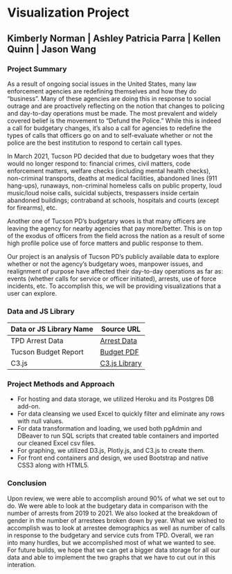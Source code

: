 # Visualization Project
## Kimberly Norman | Ashley Patricia Parra | Kellen Quinn | Jason Wang

### Project Summary
As a result of ongoing social issues in the United States, many law enforcement agencies are redefining themselves and how they do “business”. Many of these agencies are doing this in response to social outrage and are proactively reflecting on the notion that changes to policing and day-to-day operations must be made. The most prevalent and widely covered belief is the movement to “Defund the Police.” While this is indeed a call for budgetary changes, it’s also a call for agencies to redefine the types of calls that officers go on and to self-evaluate whether or not the police are the best institution to respond to certain call types. 

In March 2021, Tucson PD decided that due to budgetary woes that they would no longer respond to: financial crimes, civil matters, code enforcement matters, welfare checks (including mental health checks), non-criminal transports, deaths at medical facilities, abandoned lines (911 hang-ups), runaways, non-criminal homeless calls on public property, loud music/loud noise calls, suicidal subjects, trespassers inside certain abandoned buildings; contraband at schools, hospitals and courts (except for firearms), etc.

Another one of Tucson PD’s budgetary woes is that many officers are leaving the agency for nearby agencies that pay more/better. This is on top of the exodus of officers from the field across the nation as a result of some high profile police use of force matters and public response to them. 

Our project is an analysis of Tucson PD’s publicly available data to explore whether or not the agency’s budgetary woes, manpower issues, and realignment of purpose have affected their day-to-day operations as far as: events (whether calls for service or officer initiated), arrests, use of force incidents, etc. To accomplish this, we will be providing visualizations that a user can explore. 

### Data and JS Library
| Data or JS Library Name | Source URL    |
| --------------- | ------------- |
| TPD Arrest Data | [Arrest Data](https://opendata.tucsonaz.gov/sense/app/9921059b-aafd-4435-8098-234adb896bca/sheet/4ecaf75a-efda-415d-b346-5c1ee25fa86c/state/analysis)|
| Tucson Budget Report | [Budget PDF](https://www.tucsonaz.gov/files/budget/COT_Adopted_Budget_Fiscal_Year_2021_1_1.pdf.pdf)|
| C3.js | [C3.js Library](https://c3js.org/) |

### Project Methods and Approach
* For hosting and data storage, we utilized Heroku and its Postgres DB add-on.
* For data cleansing we used Excel to quickly filter and eliminate any rows with null values.
* For data transformation and loading, we used both pgAdmin and DBeaver to run SQL scripts that created table containers and imported our cleaned Excel csv files.
* For graphing, we utilized D3.js, Plotly.js, and C3.js to create them.
* For front end containers and design, we used Bootstrap and native CSS3 along with HTML5.

### Conclusion
Upon review, we were able to accomplish around 90% of what we set out to do. We were able to look at the budgetary data in comparison with the number of arrests from 2019 to 2021. We also looked at the breakdown of gender in the number of arrestees broken down by year. What we wished to accomplish was to look at arrestee demographics as well as number of calls in response to the budgetary and service cuts from TPD. Overall, we ran into many hurdles, but we accomplished most of what we wanted to see. For future builds, we hope that we can get a bigger data storage for all our data and able to implement the two graphs that we have to cut out in this interation.
